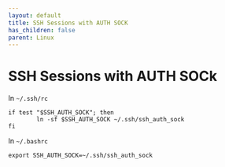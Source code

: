 ```yaml
---
layout: default
title: SSH Sessions with AUTH SOCK
has_children: false
parent: Linux
---
```


# SSH Sessions with AUTH SOCk

In `~/.ssh/rc`

```
if test "$SSH_AUTH_SOCK"; then
        ln -sf $SSH_AUTH_SOCK ~/.ssh/ssh_auth_sock
fi
```

In `~/.bashrc`

```
export SSH_AUTH_SOCK=~/.ssh/ssh_auth_sock
```
